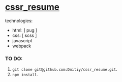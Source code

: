 # [cssr_resume](https://dmitiy.github.io/cssr_resume/)

technologies:

-   html: [ pug ]
-   css: [ scss ]
-   javascript
-   webpack

### TO DO:

1. `git clone git@github.com:Dmitiy/cssr_resume.git`.
2. `npm install`.
